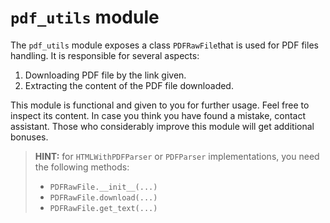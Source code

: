 # `pdf_utils` module

The `pdf_utils` module exposes a class `PDFRawFile`that is 
used for PDF files handling. It is responsible for several aspects:

1. Downloading PDF file by the link given.
1. Extracting the content of the PDF file downloaded.

This module is functional and given to you for further usage. Feel free to 
inspect its content. In case you think you have found a mistake, contact
assistant. Those who considerably improve this module will get additional 
bonuses.

> **HINT:** for `HTMLWithPDFParser` or `PDFParser` implementations, you need the following methods:
> * `PDFRawFile.__init__(...)`
> * `PDFRawFile.download(...)`
> * `PDFRawFile.get_text(...)`
